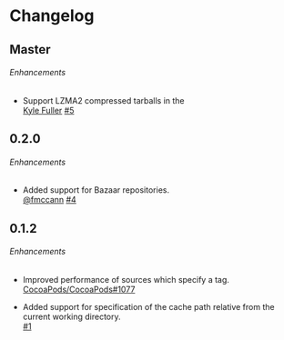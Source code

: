 # Changelog

## Master

###### Enhancements

* Support LZMA2 compressed tarballs in the  
  [Kyle Fuller](https://github.com/kylef)
  [#5](https://github.com/CocoaPods/cocoapods-downloader/pull/5)

## 0.2.0

###### Enhancements

* Added support for Bazaar repositories.  
  [@fmccann](https://github.com/fmccann)
  [#4](https://github.com/CocoaPods/cocoapods-downloader/pull/4)



## 0.1.2

###### Enhancements

* Improved performance of sources which specify a tag.  
  [CocoaPods/CocoaPods#1077](https://github.com/CocoaPods/CocoaPods/issues/1077)

* Added support for specification of the cache path relative from the current
  working directory.  
  [#1](https://github.com/CocoaPods/cocoapods-downloader/issues/1)

